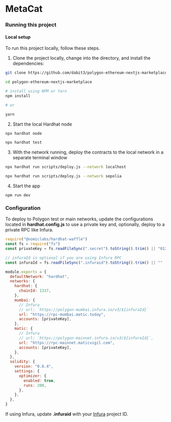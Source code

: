 # MetaCat

### Running this project

#### Local setup

To run this project locally, follow these steps.

1. Clone the project locally, change into the directory, and install the dependencies:

```sh
git clone https://github.com/dabit3/polygon-ethereum-nextjs-marketplace.git

cd polygon-ethereum-nextjs-marketplace

# install using NPM or Yarn
npm install

# or

yarn
```

2. Start the local Hardhat node

```sh
npx hardhat node
```

```sh
npx hardhat test
```

3. With the network running, deploy the contracts to the local network in a separate terminal window

```sh
npx hardhat run scripts/deploy.js --network localhost
```

```sh
npx hardhat run scripts/deploy.js --network sepolia
```


4. Start the app

```
npm run dev
```

### Configuration

To deploy to Polygon test or main networks, update the configurations located in **hardhat.config.js** to use a private key and, optionally, deploy to a private RPC like Infura.

```javascript
require("@nomiclabs/hardhat-waffle")
const fs = require("fs")
const privateKey = fs.readFileSync(".secret").toString().trim() || "01234567890123456789"

// infuraId is optional if you are using Infura RPC
const infuraId = fs.readFileSync(".infuraid").toString().trim() || ""

module.exports = {
  defaultNetwork: "hardhat",
  networks: {
    hardhat: {
      chainId: 1337,
    },
    mumbai: {
      // Infura
      // url: `https://polygon-mumbai.infura.io/v3/${infuraId}`
      url: "https://rpc-mumbai.matic.today",
      accounts: [privateKey],
    },
    matic: {
      // Infura
      // url: `https://polygon-mainnet.infura.io/v3/${infuraId}`,
      url: "https://rpc-mainnet.maticvigil.com",
      accounts: [privateKey],
    },
  },
  solidity: {
    version: "0.8.4",
    settings: {
      optimizer: {
        enabled: true,
        runs: 200,
      },
    },
  },
}
```

If using Infura, update **.infuraid** with your [Infura](https://infura.io/) project ID.
